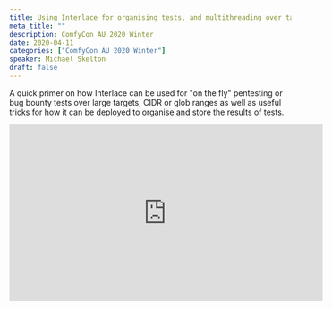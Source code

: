 ```yaml
---
title: Using Interlace for organising tests, and multithreading over targets
meta_title: ""
description: ComfyCon AU 2020 Winter
date: 2020-04-11
categories: ["ComfyCon AU 2020 Winter"]
speaker: Michael Skelton
draft: false
---
```

A quick primer on how Interlace can be used for "on the fly" pentesting or bug bounty tests over large targets, CIDR or glob ranges as well as useful tricks for how it can be deployed to organise and store the results of tests.

<iframe width="560" height="315" src="https://www.youtube.com/embed/vPnKFgjhlRg?si=m9OXWlDTmr3YOTN7" title="YouTube video player" frameborder="0" allow="accelerometer; autoplay; clipboard-write; encrypted-media; gyroscope; picture-in-picture; web-share" allowfullscreen></iframe>
